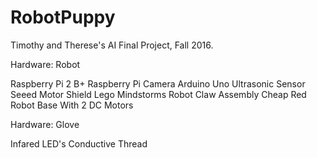 # RobotPuppy
Timothy and Therese's AI Final Project, Fall 2016.

Hardware: Robot

Raspberry Pi 2 B+ 
Raspberry Pi Camera
Arduino Uno 
Ultrasonic Sensor 
Seeed Motor Shield
Lego Mindstorms Robot Claw Assembly
Cheap Red Robot Base With 2 DC Motors

Hardware: Glove

Infared LED's
Conductive Thread


